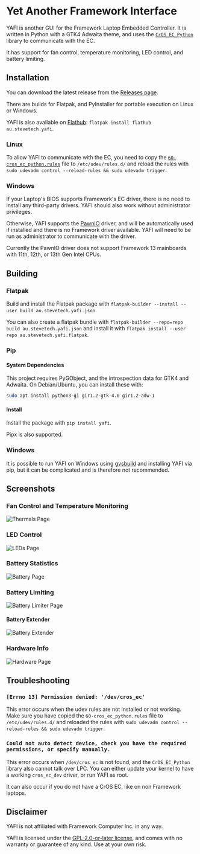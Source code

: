 # Yet Another Framework Interface

YAFI is another GUI for the Framework Laptop Embedded Controller.
It is written in Python with a GTK4 Adwaita theme, and uses the [`CrOS_EC_Python`](https://github.com/Steve-Tech/CrOS_EC_Python) library to communicate with the EC.

It has support for fan control, temperature monitoring, LED control, and battery limiting.

## Installation

You can download the latest release from the [Releases page](https://github.com/Steve-Tech/YAFI/releases).

There are builds for Flatpak, and PyInstaller for portable execution on Linux or Windows.

YAFI is also available on [Flathub](https://flathub.org/en/apps/au.stevetech.yafi): `flatpak install flathub au.stevetech.yafi`.

### Linux

To allow YAFI to communicate with the EC, you need to copy the [`60-cros_ec_python.rules`](60-cros_ec_python.rules) file to `/etc/udev/rules.d/` and reload the rules with `sudo udevadm control --reload-rules && sudo udevadm trigger`.

### Windows

If your Laptop's BIOS supports Framework's EC driver, there is no need to install any third-party drivers. YAFI should also work without administrator privileges.

Otherwise, YAFI supports the [PawnIO](https://pawnio.eu/) driver, and will be automatically used if installed and there is no Framework driver available. YAFI will need to be run as administrator to communicate with the driver.

Currently the PawnIO driver does not support Framework 13 mainboards with 11th, 12th, or 13th Gen Intel CPUs.

## Building

### Flatpak

Build and install the Flatpak package with `flatpak-builder --install --user build au.stevetech.yafi.json`.

You can also create a flatpak bundle with `flatpak-builder --repo=repo build au.stevetech.yafi.json` and install it with `flatpak install --user repo au.stevetech.yafi.flatpak`.

### Pip

#### System Dependencies

This project requires PyGObject, and the introspection data for GTK4 and Adwaita.
On Debian/Ubuntu, you can install these with:

```bash
sudo apt install python3-gi gir1.2-gtk-4.0 gir1.2-adw-1
```

#### Install

Install the package with `pip install yafi`.

Pipx is also supported.

### Windows

It is possible to run YAFI on Windows using [gvsbuild](https://github.com/wingtk/gvsbuild/) and installing YAFI via pip, but it can be complicated and is therefore not recommended.

## Screenshots

### Fan Control and Temperature Monitoring

![Thermals Page](docs/1-thermals.png)

### LED Control

![LEDs Page](docs/2-leds.png)

### Battery Statistics

![Battery Page](docs/3-battery.png)

### Battery Limiting

![Battery Limiter Page](docs/4-battery-limit.png)

#### Battery Extender

![Battery Extender](docs/4a-battery-ext.png)

### Hardware Info

![Hardware Page](docs/5-hardware.png)

## Troubleshooting

### `[Errno 13] Permission denied: '/dev/cros_ec'`

This error occurs when the udev rules are not installed or not working. Make sure you have copied the `60-cros_ec_python.rules` file to `/etc/udev/rules.d/` and reloaded the rules with `sudo udevadm control --reload-rules && sudo udevadm trigger`.

### `Could not auto detect device, check you have the required permissions, or specify manually.`

This error occurs when `/dev/cros_ec` is not found, and the `CrOS_EC_Python` library also cannot talk over LPC.
You can either update your kernel to have a working `cros_ec_dev` driver, or run YAFI as root.

It can also occur if you do not have a CrOS EC, like on non Framework laptops.

## Disclaimer

YAFI is not affiliated with Framework Computer Inc. in any way.

YAFI is licensed under the [GPL-2.0-or-later license](COPYING), and comes with no warranty or guarantee of any kind. Use at your own risk.
